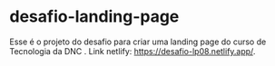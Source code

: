 # desafio-landing-page
Esse é o projeto do desafio para criar uma landing page do curso de Tecnologia da DNC .
Link netlify: https://desafio-lp08.netlify.app/.
